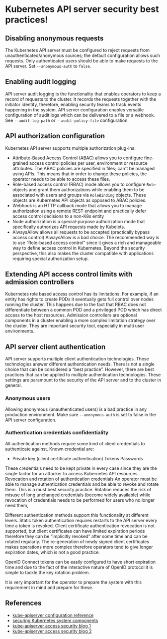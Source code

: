 # Kubernetes API server security best practices!

## Disabling anonymous requests 
The Kubernetes API server must be configured to reject requests from unauthenticated/anonymous sources; the default configuration allows such requests. Only authenticated users should be able to make requests to the API server. Set `--anonymous-auth` to `false`.
## Enabling audit logging 
API server audit logging is the functionality that enables operators to keep a record of requests to the cluster. It records the requests together with the initiator identity, therefore, enabling security teams to track events happening in the system.
API server configuration enables versatile configuration of audit logs which can be delivered to a file or a webhook. See `--audit-log-path` or `--audit-policy-file` configuration.
## API authorization configuration
Kubernetes API server supports multiple authorization plug-ins:
* Attribute-Based Access Control (ABAC) allows you to configure fine-grained access control policies per user, environment or resource attributes. The ABAC policies are specified in files; can't be managed using APIs. This means that in order to change these policies, the operator needs to be able to access these files.
* Role-based access control (RBAC) mode allows you to configure `Role` objects and grant them authorizations while enabling them to be associated with users and groups via `RoleBinding` objects. These objects are Kubernetes API objects as opposed to ABAC policies.
* Webhook is an HTTP callback mode that allows you to manage authorization using a remote REST endpoint and practically defer access control decisions to a non-K8s entity 
* Node authorization is a special-purpose authorization mode that specifically authorizes API requests made by Kubelets.
* AlwaysAllow allows all requests to be accepted (practically bypass access control)
AlwaysAllow is a bad choice.
The recommended way is to use “Role-based access control” since it gives a rich and manageable way to define access control in Kubernetes. Beyond the security perspective, this also makes the cluster compatible with applications requiring special authorization setup.

## Extending API access control limits with admission controllers
Kubernetes role based access control has its limitations. For example, if an entity has rights to create PODs it eventually gets full control over nodes running the cluster. This happens due to the fact that RBAC does not differentiate between a common POD and a privileged POD which has direct access to the host resources.
Admission controllers are optional components in a cluster enabling a more complex limitation strategy over the cluster. They are important security tool, especially in multi user environments.
## API server client authentication
API server supports multiple client authentication technologies. These technologies answer different authentication needs. There is not a single choice that can be considered a “best practice”. However, there are best practices that can be applied to multiple authentication technologies. These settings are paramount to the security of the API server and to the cluster in general.

### Anonymous users
Allowing anonymous (unauthenticated users) is a bad practice in any production environment. Make sure `--anonymous-auth` is set to false in the API server configuration.

### Authentication credentials confidentiality
All authentication methods require some kind of client credentials to authenticate against. Known credential are:
* Private key (client certificate authentication)
Tokens 
Passwords

These credentials need to be kept private in every case since they are the single factor for an attacker to access Kubernetes API resources.
Revocation and rotation of authentication credentials
An operator must be able to manage authentication credentials and be able to revoke and rotate them. This is a must best security practice. Rotation reduces the risk of misuse of long unchanged credentials (become widely available) while revocation of credentials needs to be performed for users who no longer need them,

Different authentication methods support this functionality at different levels. Static token authentication requires restarts to the API server every time a token is revoked. Client certificate authentication revocation is not supported, but client certificates can have limited expiration periods therefore they can be “implicitly revoked” after some time and can be rotated regularly. The re-generation of newly signed client certificates makes operations more complex therefore operators tend to give longer expiration dates, which is not a good practice.

OpenID Connect tokens can be easily configured to have short expiration time and due to the fact of the interactive nature of OpenID protocol it is simple to tackle the key rotation problem. 

It is very important for the operator to prepare the system with this requirement in mind and prepare for these.

## References
- [kube-apiserver configuration reference](https://kubernetes.io/docs/reference/command-line-tools-reference/kube-apiserver/)
- [securing Kubernetes system components](https://www.cncf.io/blog/2021/08/20/how-to-secure-your-kubernetes-control-plane-and-node-components/)
- [kube-apiserver access security blog 1](https://goteleport.com/blog/kubernetes-api-access-security/)
- [kube-apiserver access security blog 2](https://developer.okta.com/blog/2021/12/02/k8s-security-best-practices)
  
